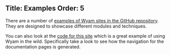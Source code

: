 Title: Examples
Order: 5
---
There are a number of [examples of Wyam sites in the GitHub repository](https://github.com/daveaglick/Wyam/tree/master/Examples). They are designed to showcase different modules and techniques.

You can also look at the [code for this site](https://github.com/daveaglick/Wyam.Web) which is a great example of using Wyam in the wild. Specifically take a look to see how the navigation for the documentation pages is generated.